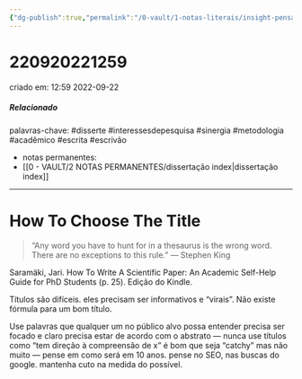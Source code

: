 ```yaml
---
{"dg-publish":true,"permalink":"/0-vault/1-notas-literais/insight-pensamento-e-meditacao/how-to-choose-the-title/","tags":["disserte","interessesdepesquisa","sinergia","metodologia","acadêmico","escrita","escrivão"],"dgHomeLink":true,"dgShowLocalGraph":true,"dgShowFileTree":true,"dgEnableSearch":true,"noteIcon":""}
---
```


# 220920221259
criado em: 12:59 2022-09-22

##### Relacionado
palavras-chave: #disserte #interessesdepesquisa #sinergia #metodologia #acadêmico #escrita #escrivão 
- notas permanentes: 
- [[0 - VAULT/2 NOTAS PERMANENTES/dissertação index\|dissertação index]]

---

# How To Choose The Title 

>“Any word you have to hunt for in a thesaurus is the wrong word. There are no exceptions to this rule.” ― Stephen King

Saramäki, Jari. How To Write A Scientific Paper: An Academic Self-Help 
Guide for PhD Students (p. 25). Edição do Kindle. 

Títulos são difíceis. eles precisam ser informativos e “virais”.
Não existe fórmula para um bom título.

Use palavras que qualquer um no público alvo possa entender
precisa ser focado e claro precisa estar de acordo com o abstrato — nunca use títulos como “tem direção à compreensão de x” é bom que seja “catchy” mas não muito — pense em como será em 10 anos. pense no SEO, nas buscas do google. mantenha cuto na medida do possível.
